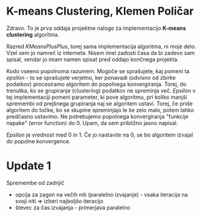 # K-means Clustering, Klemen Poličar

Zdravo.
To je prva oddaja projektne naloge za implementacijo **K-means clustering** algoritma.

Razred *KMeansPlusPlus*, torej sama implementacija algoritma, ni moje delo.
Vzel sem jo namreč iz interneta.
Nisem imel zadosti časa da bi zadevo sam spisal, vendar jo imam namen spisat pred oddajo
končnega projekta.

Kodo vseeno popolnoma razumem. Mogoče se sprašujete, kaj pomeni ta *epsilon* - to
se sprašujete verjetno, ker ponavadi (odvisno od zbirke podatkov) procesiramo algoritem
do popolnega konvergiranja. Torej, do trenutka, ko se grupiranje (clustering) podatkov
ne spreminja več. *Epsilon* v tej implementaciji pomeni parameter, ki pove
algoritmu, pri koliko manjši spremembi od prejšnega grupiranja naj se algoritem ustavi.
Torej, če pride algoritem do točke, ko se skupine spreminjajo le še zelo malo, potem 
lahko predčasno ustavimo. Ne potrebujemo popolnega konvergiranja
"funkcije napake" (error function) do 0.
Upam, da sem približno jasno napisal.

*Epsilon* je vrednost med 0 in 1. Če jo nastavite na 0, se bo algoritem izvajal
do popolne konvergence.

# Update 1

Spremembe od zadnjič
- opcija za zagon na večih niti (paralelno izvajanje) - vsaka iteracija na svoji niti
  => izberi najboljšo iteracijo
- števec za čas izvajanja - primerjava paralelno